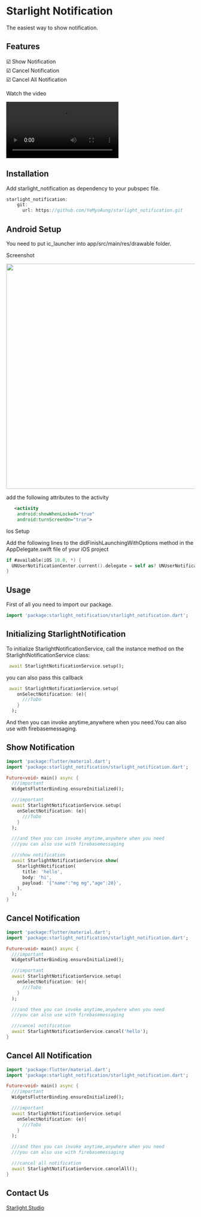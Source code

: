 <!-- 
This README describes the package. If you publish this package to pub.dev,
this README's contents appear on the landing page for your package.

For information about how to write a good package README, see the guide for
[writing package pages](https://dart.dev/guides/libraries/writing-package-pages). 

For general information about developing packages, see the Dart guide for
[creating packages](https://dart.dev/guides/libraries/create-library-packages)
and the Flutter guide for
[developing packages and plugins](https://flutter.dev/developing-packages). 
-->

# Starlight Notification

The easiest way to show notification.

## Features

☑️ Show Notification <br>
☑️ Cancel Notification <br>
☑️ Cancel All Notification <br>

Watch the video<br>

![Watch the video](https://user-images.githubusercontent.com/26484667/144256397-2166734f-b7a0-4d90-9052-5d41e79fb6e2.mp4)

## Installation

Add starlight_notification as dependency to your pubspec file.

```dart
starlight_notification: 
    git:
      url: https://github.com/YeMyoAung/starlight_notification.git
```

## Android Setup 

You need to put ic_launcher into app/src/main/res/drawable folder.

Screenshot<br>

<img src="https://user-images.githubusercontent.com/26484667/144252740-0c041771-d28a-4cf1-8f4b-ce403342c295.jpg" width="600" height="600" />

add the following attributes to the activity

```xml
   <activity
    android:showWhenLocked="true"
    android:turnScreenOn="true">
```

Ios Setup

Add the following lines to the didFinishLaunchingWithOptions method in the AppDelegate.swift file of your iOS project

```swift
if #available(iOS 10.0, *) {
  UNUserNotificationCenter.current().delegate = self as? UNUserNotificationCenterDelegate
}
```

## Usage

First of all you need to import our package.

```dart
import 'package:starlight_notification/starlight_notification.dart';
```

## Initializing StarlightNotification

To initialize StarlightNotificationService, call the instance method on the StarlightNotificationService class:

```dart
 await StarlightNotificationService.setup();
```

you can also pass this callback

```dart
 await StarlightNotificationService.setup(
    onSelectNotification: (e){
      ///ToDo
    }
  );
```

And then you can invoke anytime,anywhere when you need.You can also use with firebasemessaging.


## Show Notification

```dart
import 'package:flutter/material.dart';
import 'package:starlight_notification/starlight_notification.dart';

Future<void> main() async {
  ///important
  WidgetsFlutterBinding.ensureInitialized();

  ///important
  await StarlightNotificationService.setup(
    onSelectNotification: (e){
      ///ToDo
    }
  );

  ///and then you can invoke anytime,anywhere when you need
  ///you can also use with firebasemessaging

  ///show notification
  await StarlightNotificationService.show(
    StarlightNotification(
      title: 'hello',
      body: 'hi',
      payload: '{"name":"mg mg","age":20}',
    ),
  );
}
```

## Cancel Notification

```dart
import 'package:flutter/material.dart';
import 'package:starlight_notification/starlight_notification.dart';

Future<void> main() async {
  ///important
  WidgetsFlutterBinding.ensureInitialized();

  ///important
  await StarlightNotificationService.setup(
    onSelectNotification: (e){
      ///ToDo
    }
  );

  ///and then you can invoke anytime,anywhere when you need
  ///you can also use with firebasemessaging

  ///cancel notification
  await StarlightNotificationService.cancel('hello');
}


```

## Cancel All Notification

```dart
import 'package:flutter/material.dart';
import 'package:starlight_notification/starlight_notification.dart';

Future<void> main() async {
  ///important
  WidgetsFlutterBinding.ensureInitialized();

  ///important
  await StarlightNotificationService.setup(
    onSelectNotification: (e){
      ///ToDo
    }
  );

  ///and then you can invoke anytime,anywhere when you need
  ///you can also use with firebasemessaging

  ///cancel all notification
  await StarlightNotificationService.cancelAll();
}

```

## Contact Us

[Starlight Studio](https://www.facebook.com/starlightstudio.of/)
